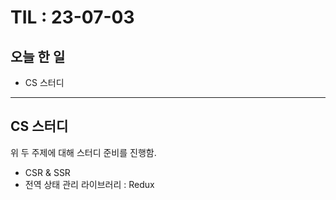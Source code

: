 # TIL : 23-07-03
## 오늘 한 일
- CS 스터디
---
## CS 스터디
위 두 주제에 대해 스터디 준비를 진행함.   
- CSR & SSR
- 전역 상태 관리 라이브러리 : Redux   
